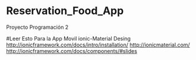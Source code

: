 # Reservation_Food_App
Proyecto Programación 2


#Leer Esto Para la App Movil
ionic-Material Desing
http://ionicframework.com/docs/intro/installation/
http://ionicmaterial.com/
http://ionicframework.com/docs/components/#slides
